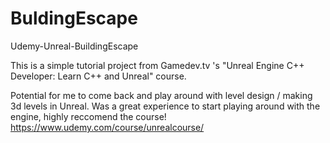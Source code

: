 # BuldingEscape
Udemy-Unreal-BuildingEscape

This is a simple tutorial project from Gamedev.tv 's "Unreal Engine C++ Developer: Learn C++ and Unreal" course.

Potential for me to come back and play around with level design / making 3d levels in Unreal.  Was a great experience to start playing around with the engine, 
highly reccomend the course!  https://www.udemy.com/course/unrealcourse/


